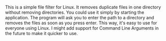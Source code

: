 This is a simple file filter for Linux. 
It removes duplicate files in one directory without removing directories. 
You could use it simply by starting the application. 
The program will ask you to enter the path to a directory and removes the files
as soon as you press enter. 
This way, it's easy to use for everyone using Linux.
I might add support for Command Line Arguments in the future to make it quicker
to use.
